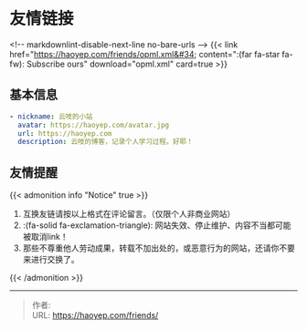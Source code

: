 # 友情链接


&lt;!-- markdownlint-disable-next-line no-bare-urls --&gt;
{{&lt; link href=&#34;https://haoyep.com/friends/opml.xml&#34; content=&#34;:(far fa-star fa-fw): Subscribe ours&#34; download=&#34;opml.xml&#34; card=true &gt;}}

## 基本信息

```yaml
- nickname: 云吱的小站
  avatar: https://haoyep.com/avatar.jpg
  url: https://haoyep.com
  description: 云吱的博客，记录个人学习过程。好耶！
```

## 友情提醒

{{&lt; admonition info &#34;Notice&#34; true &gt;}}

1. 互换友链请按以上格式在评论留言。（仅限个人非商业网站）
2. :(fa-solid fa-exclamation-triangle): 网站失效、停止维护、内容不当都可能被取消link！
3. 那些不尊重他人劳动成果，转载不加出处的，或恶意行为的网站，还请你不要来进行交换了。

{{&lt; /admonition &gt;}}


---

> 作者:   
> URL: https://haoyep.com/friends/  


